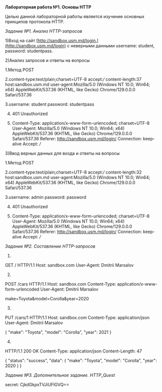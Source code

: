 **Лабораторная работа №1. Основы HTTP**

Целью данной лабораторной работы является изучение основных принципов протокола HTTP.


*Задание №1. Анализ HTTP-запросов*

1)Вход на сайт  [http://sandbox.usm.md/login.](http://sandbox.usm.md/login) с неверными данными username: student, password: studentpass.

2)Анализ запросов и ответы на вопросы

  1.Метод POST
  
  2.content-type:text/plain;charset=UTF-8
    accept:*/*
    content-length:37
    host:sandbox.usm.md
    user-agent:Mozilla/5.0 (Windows NT 10.0; Win64; x64) AppleWebKit/537.36 (KHTML, like Gecko) Chrome/129.0.0.0 Safari/537.36
    
  3.username: student
    password: studentpass
    
  4. 401 Unauthorized    
  
  5. Content-Type: application/x-www-form-urlencoded; charset=UTF-8
     User-Agent: Mozilla/5.0 (Windows NT 10.0; Win64; x64) AppleWebKit/537.36 (KHTML, like Gecko) Chrome/129.0.0.0 Safari/537.36
    Referer: http://sandbox.usm.md/login/
    Connection: keep-alive
    Accept: */*

3)Ввод верных данных для входа и ответы на вопросы

  1.Метод POST
  
  2.content-type:text/plain;charset=UTF-8
    accept:*/*
    content-length:32
    host:sandbox.usm.md
    user-agent:Mozilla/5.0 (Windows NT 10.0; Win64; x64) AppleWebKit/537.36 (KHTML, like Gecko) Chrome/129.0.0.0 Safari/537.36
    
  3.username: admin
    password: password
    
  4. 401 Unauthorized  
  
  5. Content-Type: application/x-www-form-urlencoded; charset=UTF-8
     User-Agent: Mozilla/5.0 (Windows NT 10.0; Win64; x64) AppleWebKit/537.36 (KHTML, like Gecko) Chrome/129.0.0.0 Safari/537.36
    Referer: http://sandbox.usm.md/login/
    Connection: keep-alive
    Accept: */*


*Задание №2. Составление HTTP-запросов*

1.
GET / HTTP/1.1
Host: sandbox.com
User-Agent: Dmitrii Marsalov

2.
POST /cars HTTP/1.1
Host: sandbox.com
Content-Type: application/x-www-form-urlencoded
User-Agent: Dmitrii Marsalov

make=Toyota&model=Corolla&year=2020

3.
PUT /cars/1 HTTP/1.1
Host: sandbox.com
Content-Type: application/json
User-Agent: Dmitrii Marsalov

{
  "make": "Toyota",
  "model": "Corolla",
  "year": 2021
}


4.
HTTP/1.1 200 OK
Content-Type: application/json
Content-Length: 47

{
  "status": "success",
  "data": {
    "make": "Toyota",
    "model": "Corolla",
    "year": 2020
  }
}


*Задание №3. Дополнительное задание. HTTP_Quest*

secret: CjkdGkpxTVJiUFlGVQ==





    

  
